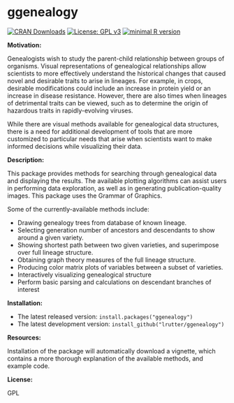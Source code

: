 
# ggenealogy

[![CRAN Downloads](https://cranlogs.r-pkg.org/badges/grand-total/ggenealogy)](https://cranlogs.r-pkg.org/badges/grand-total/ggenealogy)
[![License: GPL v3](https://img.shields.io/badge/License-GPL%20v3-ff69b4.svg)](https://www.gnu.org/licenses/gpl-3.0)
[![minimal R version](https://img.shields.io/badge/R%3E%3D-3.3.0-6666ff.svg)](https://cran.r-project.org/)

**Motivation:**

Genealogists wish to study the parent-child relationship between groups of organisms. Visual representations of genealogical relationships allow scientists to more effectively understand the historical changes that caused novel and desirable traits to arise in lineages. For example, in crops, desirable modifications could include an increase in protein yield or an increase in disease resistance. However, there are also times when lineages of detrimental traits can be viewed, such as to determine the origin of hazardous traits in rapidly-evolving viruses.

While there are visual methods available for genealogical data structures, there is a need for additional development of tools that are more customized to particular needs that arise when scientists want to make informed decisions while visualizing their data.

**Description:** 

This package provides methods for searching through genealogical data and displaying the results. The available plotting algorithms can assist users in performing data exploration, as well as in generating publication-quality images. This package uses the Grammar of Graphics.

Some of the currently-available methods include:

  * Drawing genealogy trees from database of known lineage.
  * Selecting generation number of ancestors and descendants to show around a given variety.
  * Showing shortest path between two given varieties, and superimpose over full lineage structure.
  * Obtaining graph theory measures of the full lineage structure.
  * Producing color matrix plots of variables between a subset of varieties.
  * Interactively visualizing genealogical structure
  * Perform basic parsing and calculations on descendant branches of interest

**Installation:**

* The latest released version: `install.packages("ggenealogy")`
* The latest development version: `install_github("lrutter/ggenealogy")`

**Resources:**

Installation of the package will automatically download a vignette, which contains a more thorough explanation of the available methods, and example code.

**License:**

GPL
